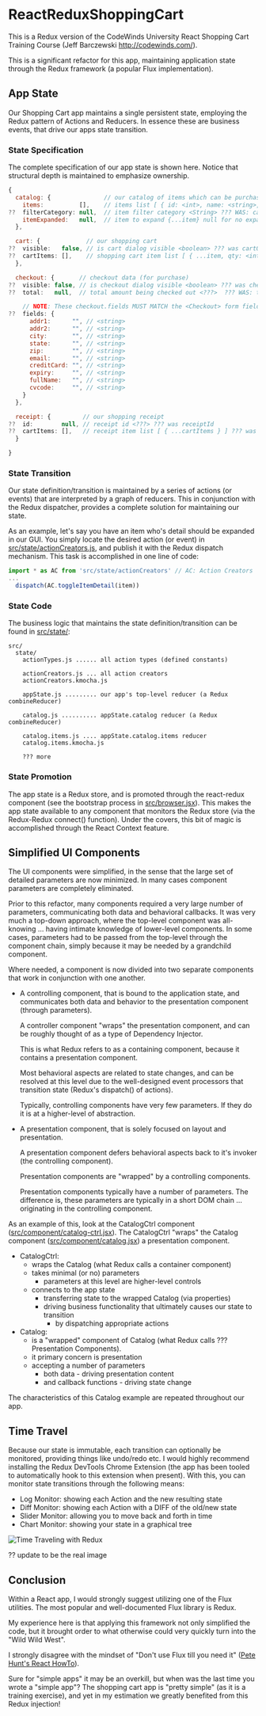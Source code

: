 # ReactReduxShoppingCart

This is a Redux version of the CodeWinds University React Shopping
Cart Training Course (Jeff Barczewski http://codewinds.com/).

This is a significant refactor for this app, maintaining application
state through the Redux framework (a popular Flux implementation).

## App State

Our Shopping Cart app maintains a single persistent state, employing
the Redux pattern of Actions and Reducers.  In essence these are
business events, that drive our apps state transition.


### State Specification

The complete specification of our app state is shown here.  Notice
that structural depth is maintained to emphasize ownership.

```javascript
{
  catalog: {               // our catalog of items which can be purchased
    items:          [],    // items list [ { id: <int>, name: <string>, price: <int>, img: <string>, category: <string>, desc: <string>, details: <string> ]
??  filterCategory: null,  // item filter category <String> ??? WAS: category
    itemExpanded:   null,  // item to expand {...item} null for no expansion
  },

  cart: {             // our shopping cart
??  visible:   false, // is cart dialog visible <boolean> ??? was cartOpen
??  cartItems: [],    // shopping cart item list [ { ...item, qty: <int> } ]
  },

  checkout: {       // checkout data (for purchase)
??  visible: false, // is checkout dialog visible <boolean> ??? was checkoutOpen
??  total:   null,  // total amount being checked out <???>  ??? WAS: total

    // NOTE: These checkout.fields MUST MATCH the <Checkout> form field names
??  fields: {
      addr1:      "", // <string>
      addr2:      "", // <string>
      city:       "", // <string>
      state:      "", // <string>
      zip:        "", // <string>
      email:      "", // <string>
      creditCard: "", // <string>
      expiry:     "", // <string>
      fullName:   "", // <string>
      cvcode:     "", // <string>
    }
  },

  receipt: {         // our shopping receipt
??  id:        null, // receipt id <???> ??? was receiptId
??  cartItems: [],   // receipt item list [ { ...cartItems } ] ??? was receiptItems
  }

}
```

### State Transition

Our state definition/transition is maintained by a series of actions
(or events) that are interpreted by a graph of reducers.  This in
conjunction with the Redux dispatcher, provides a complete solution
for maintaining our state.

As an example, let's say you have an item who's detail should be
expanded in our GUI.  You simply locate the desired action (or event)
in [src/state/actionCreators.js](./src/state/actionCreators.js),
and publish it with the Redux dispatch mechanism.  This task is
accomplished in one line of code:

```javascript
import * as AC from 'src/state/actionCreators' // AC: Action Creators
...
  dispatch(AC.toggleItemDetail(item))
```


### State Code

The business logic that maintains the state definition/transition can
be found in [src/state/](./src/state/):

```
src/
  state/
    actionTypes.js ...... all action types (defined constants)

    actionCreators.js ... all action creators
    actionCreators.kmocha.js

    appState.js ......... our app's top-level reducer (a Redux combineReducer)

    catalog.js .......... appState.catalog reducer (a Redux combineReducer)

    catalog.items.js .... appState.catalog.items reducer
    catalog.items.kmocha.js

    ??? more
```


### State Promotion

The app state is a Redux store, and is promoted through the
react-redux <Provider> component (see the bootstrap process in
[src/browser.jsx](./src/browser.jsx)).  This makes the app state available to any
component that monitors the Redux store (via the Redux-Redux connect()
function).  Under the covers, this bit of magic is accomplished
through the React Context feature.


## Simplified UI Components

The UI components were simplified, in the sense that the large set of
detailed parameters are now minimized.  In many cases component
parameters are completely eliminated.

Prior to this refactor, many components required a very large number
of parameters, communicating both data and behavioral callbacks.  It
was very much a top-down approach, where the top-level component was
all-knowing ... having intimate knowledge of lower-level 
components.  In some cases, parameters had to be passed from the
top-level through the component chain, simply because it may be needed
by a grandchild component.

Where needed, a component is now divided into two separate components
that work in conjunction with one another.

 - A controlling component, that is bound to the application state,
   and communicates both data and behavior to the presentation
   component (through parameters).

   A controller component "wraps" the presentation component, and can
   be roughly thought of as a type of Dependency Injector.

   This is what Redux refers to as a containing component, because it
   contains a presentation component.

   Most behavioral aspects are related to state changes, and can be
   resolved at this level due to the well-designed event processors
   that transition state (Redux's dispatch() of actions).

   Typically, controlling components have very few parameters.  If they
   do it is at a higher-level of abstraction.

 - A presentation component, that is solely focused on layout and presentation.

   A presentation component defers behavioral aspects back to it's
   invoker (the controlling component).

   Presentation components are "wrapped" by a controlling components.

   Presentation components typically have a number of parameters.  The
   difference is, these parameters are typically in a short DOM chain
   ... originating in the controlling component.
   
As an example of this, look at the CatalogCtrl component
([src/component/catalog-ctrl.jsx](./src/component/catalog-ctrl.jsx)). 
The CatalogCtrl "wraps" the Catalog component
([src/component/catalog.jsx](./src/component/catalog.jsx))
a presentation component.

 - CatalogCtrl:
   * wraps the Catalog (what Redux calls a container component)
   * takes minimal (or no) parameters
     - parameters at this level are higher-level controls
   * connects to the app state
     * transferring state to the wrapped Catalog (via properties)
     * driving business functionality that ultimately causes our state to transition
       - by dispatching appropriate actions
 - Catalog:
   * is a "wrapped" component of Catalog (what Redux calls ??? Presentation Components).
   * it primary concern is presentation
   * accepting a number of parameters
     - both data - driving presentation content
     - and callback functions - driving state change

The characteristics of this Catalog example are repeated throughout our
app.


## Time Travel

Because our state is immutable, each transition can optionally be
monitored, providing things like undo/redo etc.  I would highly
recommend installing the Redux DevTools Chrome Extension (the app has
been tooled to automatically hook to this extension when present).
With this, you can monitor state transitions through the following
means:

- Log Monitor: showing each Action and the new resulting state
- Diff Monitor: showing each Action with a DIFF of the old/new state
- Slider Monitor: allowing you to move back and forth in time
- Chart Monitor: showing your state in a graphical tree

![Time Traveling with Redux](./doc/reduxTimeTravel.png "Time Traveling with Redux")

?? update to be the real image


## Conclusion

Within a React app, I would strongly suggest utilizing one of the Flux
utilities.  The most popular and well-documented Flux library is
Redux.

My experience here is that applying this framework not only simplified
the code, but it brought order to what otherwise could very quickly
turn into the "Wild Wild West".

I strongly disagree with the mindset of "Don't use Flux till you need
it" ([Pete Hunt's React HowTo](https://github.com/petehunt/react-howto)).

Sure for "simple apps" it may be an overkill, but when was the last
time you wrote a "simple app"?  The shopping cart app is "pretty
simple" (as it is a training exercise), and yet in my estimation we
greatly benefited from this Redux injection!
